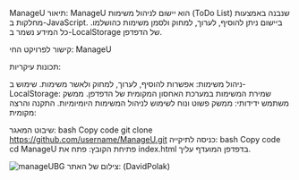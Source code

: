 ManageU
תיאור:
ManageU הוא יישום לניהול משימות (ToDo List) שנבנה באמצעות מחלקות ב-JavaScript. ביישום ניתן להוסיף, לערוך, למחוק ולסמן משימות כהושלמו. כל המידע נשמר ב-LocalStorage של הדפדפן.

קישור לפרויקט החי:
ManageU

תכונות עיקריות:

ניהול משימות: אפשרות להוסיף, לערוך, למחוק ולאשר משימות.
שימוש ב-LocalStorage: שמירת המשימות במערכת האחסון המקומית של הדפדפן.
ממשק משתמש ידידותי: ממשק פשוט ונוח לשימוש לניהול המשימות היומיומיות.
התקנה והרצה מקומית:

שיבוט המאגר:
bash
Copy code
git clone https://github.com/username/ManageU.git
כניסה לתיקייה:
bash
Copy code
cd ManageU
פתיחת הקובץ: פתח את index.html בדפדפן המועדף עליך.



![manageUBG](https://github.com/user-attachments/assets/7cacfcfd-8fd2-47ab-a9e1-c19cddefed58)
צילום של האתר: (DavidPolak)
